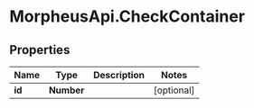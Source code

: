 # MorpheusApi.CheckContainer

## Properties

Name | Type | Description | Notes
------------ | ------------- | ------------- | -------------
**id** | **Number** |  | [optional] 


